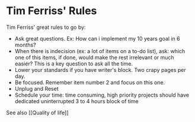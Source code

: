 # Tim Ferriss' Rules


Tim Ferriss' great rules to go by:

-  Ask great questions. Ex: How can i implement my 10 years goal in 6 months?
-  When there is indecision (ex: a lot of items on a to-do list), ask: which one of this items, if done, would make the rest irrelevant or much easier? This is a key question to ask all the time.
-  Lower your standards if you have writer's block. Two crapy pages per day.
-  Be focused. Remember item number 2 and focus on this one.
-  Unplug and Reset
-  Schedule your time: time consuming, high priority projects should have dedicated uninterrupted 3 to 4 hours block of time


See also [[Quality of life]]